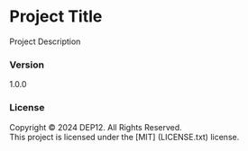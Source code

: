 # Project Title
Project Description

### Version
1.0.0

### License
Copyright &copy; 2024 DEP12. All Rights Reserved. <br>
This project is licensed under the [MIT] (LICENSE.txt) license.